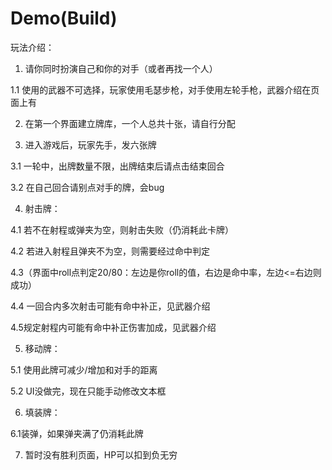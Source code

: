 # Demo(Build)
玩法介绍：

1. 请你同时扮演自己和你的对手（或者再找一个人）

1.1 使用的武器不可选择，玩家使用毛瑟步枪，对手使用左轮手枪，武器介绍在页面上有

2. 在第一个界面建立牌库，一个人总共十张，请自行分配

3. 进入游戏后，玩家先手，发六张牌

3.1 一轮中，出牌数量不限，出牌结束后请点击结束回合

3.2 在自己回合请别点对手的牌，会bug

4. 射击牌：

4.1 若不在射程或弹夹为空，则射击失败（仍消耗此卡牌）

4.2 若进入射程且弹夹不为空，则需要经过命中判定

4.3（界面中roll点判定20/80：左边是你roll的值，右边是命中率，左边<=右边则成功）

4.4 一回合内多次射击可能有命中补正，见武器介绍
        
4.5规定射程内可能有命中补正伤害加成，见武器介绍
        
5. 移动牌：

5.1 使用此牌可减少/增加和对手的距离

5.2 UI没做完，现在只能手动修改文本框
        
6. 填装牌：

6.1装弹，如果弹夹满了仍消耗此牌
 
7. 暂时没有胜利页面，HP可以扣到负无穷
